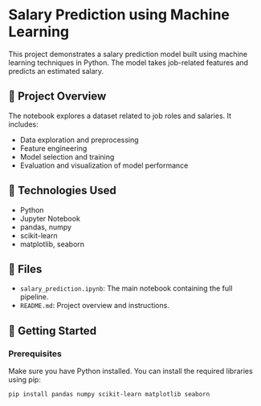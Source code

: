 # Salary Prediction using Machine Learning

This project demonstrates a salary prediction model built using machine learning techniques in Python. The model takes job-related features and predicts an estimated salary.

## 📌 Project Overview

The notebook explores a dataset related to job roles and salaries. It includes:

- Data exploration and preprocessing
- Feature engineering
- Model selection and training
- Evaluation and visualization of model performance

## 🧰 Technologies Used

- Python
- Jupyter Notebook
- pandas, numpy
- scikit-learn
- matplotlib, seaborn

## 📁 Files

- `salary_prediction.ipynb`: The main notebook containing the full pipeline.
- `README.md`: Project overview and instructions.

## 🚀 Getting Started

### Prerequisites

Make sure you have Python installed. You can install the required libraries using pip:

```bash
pip install pandas numpy scikit-learn matplotlib seaborn
